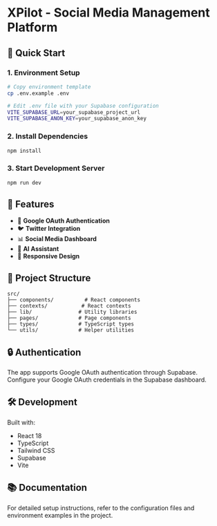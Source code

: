 # XPilot - Social Media Management Platform

## 🚀 Quick Start

### 1. Environment Setup
```bash
# Copy environment template
cp .env.example .env

# Edit .env file with your Supabase configuration
VITE_SUPABASE_URL=your_supabase_project_url
VITE_SUPABASE_ANON_KEY=your_supabase_anon_key
```

### 2. Install Dependencies
```bash
npm install
```

### 3. Start Development Server
```bash
npm run dev
```

## 🔧 Features

- 🔐 **Google OAuth Authentication**
- 🐦 **Twitter Integration**
- 📊 **Social Media Dashboard**
- 🤖 **AI Assistant**
- 📱 **Responsive Design**

## 📁 Project Structure

```
src/
├── components/          # React components
├── contexts/           # React contexts
├── lib/               # Utility libraries
├── pages/             # Page components
├── types/             # TypeScript types
└── utils/             # Helper utilities
```

## 🔒 Authentication

The app supports Google OAuth authentication through Supabase. Configure your Google OAuth credentials in the Supabase dashboard.

## 🛠️ Development

Built with:
- React 18
- TypeScript
- Tailwind CSS
- Supabase
- Vite

## 📚 Documentation

For detailed setup instructions, refer to the configuration files and environment examples in the project.